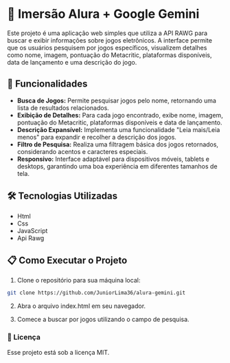 # 🚀 Imersão Alura + Google Gemini
Este projeto é uma aplicação web simples que utiliza a API RAWG para buscar e exibir informações sobre jogos eletrônicos. A interface permite que os usuários pesquisem por jogos específicos, visualizem detalhes como nome, imagem, pontuação do Metacritic, plataformas disponíveis, data de lançamento e uma descrição do jogo.


## 🧊 Funcionalidades
- **Busca de Jogos:** Permite pesquisar jogos pelo nome, retornando uma lista de resultados relacionados.
- **Exibição de Detalhes:** Para cada jogo encontrado, exibe nome, imagem, pontuação do Metacritic, plataformas disponíveis e data de lançamento.
- **Descrição Expansível:** Implementa uma funcionalidade "Leia mais/Leia menos" para expandir e recolher a descrição dos jogos.
- **Filtro de Pesquisa:** Realiza uma filtragem básica dos jogos retornados, considerando acentos e caracteres especiais.
- **Responsivo:** Interface adaptável para dispositivos móveis, tablets e desktops, garantindo uma boa experiência em diferentes tamanhos de tela.

## 🛠️ Tecnologias Utilizadas
- Html
- Css
- JavaScript
- Api Rawg


## :clipboard: Como Executar o Projeto
1. Clone o repositório para sua máquina local:
```sh
git clone https://github.com/JuniorLima36/alura-gemini.git
```
2. Abra o arquivo index.html em seu navegador.

3. Comece a buscar por jogos utilizando o campo de pesquisa.

### :memo: Licença

Esse projeto está sob a licença MIT.